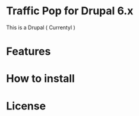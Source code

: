 Traffic Pop for Drupal 6.x
================

This is a Drupal ( Currentyl  )

Features
================

How to install
================

License
================